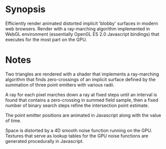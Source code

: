 Synopsis
========
Efficiently render animated distorted implicit 'blobby' surfaces in modern web browsers.  Render with a ray-marching algorithm implemented in WebGL environment (essentially OpenGL ES 2.0 Javascript bindings) that executes for the most part on the GPU.

Notes
=====
Two triangles are rendered with a shader that implements a ray-marching algorithm that finds zero-crossings of an implicit surface defined by the summation of three point emitters with various radii.

A ray for each pixel marches down a ray at fixed steps until an interval is found that contains a zero-crossing in summed field sample, then a fixed number of binary search steps refine the intersection point estimate.

The point emitter positions are animated in Javascript along with the value of time.

Space is distorted by a 4D smooth noise function running on the GPU.  Textures that serve as lookup tables for the GPU noise functions are generated procedurally in Javascript. 